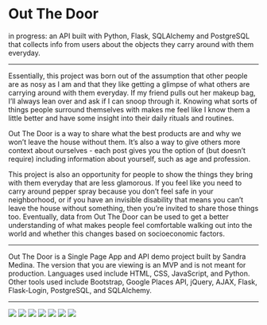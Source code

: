 # Out The Door
in progress: an API built with Python, Flask, SQLAlchemy and PostgreSQL that collects info from users about the objects they carry around with them everyday.

_________________________


Essentially, this project was born out of the assumption that other people are 
as nosy as I am and that they like getting a glimpse of what others are carrying 
around with them everyday. If my friend pulls out her makeup bag, I’ll always 
lean over and ask if I can snoop through it. Knowing what sorts of things people 
surround themselves with makes me feel like I know them a little better and have 
some insight into their daily rituals and routines.


Out The Door is a way to share what the best products are and why we won’t leave 
the house without them. It’s also a way to give others more context about 
ourselves - each post gives you the option of (but doesn’t require) including 
information about yourself, such as age and profession.


This project is also an opportunity for people to show the things they bring with 
them everyday that are less glamorous. If you feel like you need to carry around 
pepper spray because you don’t feel safe in your neighborhood, or if you have an 
invisible disability that means you can’t leave the house without something, 
then you’re invited to share those things too. Eventually, data from Out The Door 
can be used to get a better understanding of what makes people feel comfortable
walking out into the world and whether this changes based on socioeconomic factors.

_________________________


Out The Door is a Single Page App and API demo project built by Sandra Medina. 
The version that you are viewing is an MVP and is not meant for production.
Languages used include HTML, CSS, JavaScript, and Python. Other tools used include 
Bootstrap, Google Places API, jQuery, AJAX, Flask, Flask-Login, PostgreSQL, 
and SQLAlchemy.

_________________________

<img src="https://cloud.githubusercontent.com/assets/14882667/24730255/6468f0a0-1a17-11e7-9323-16c1658a1d7e.png">
<img src="https://cloud.githubusercontent.com/assets/14882667/24730218/338d2bd6-1a17-11e7-80e5-a0e081ca64e1.png">
<img src="https://cloud.githubusercontent.com/assets/14882667/24730220/37b0f832-1a17-11e7-87ad-e202146f6e91.png)">
<img src="https://cloud.githubusercontent.com/assets/14882667/24730222/3a9e3bb8-1a17-11e7-94a3-5755f5bed35e.png)">
<img src="https://cloud.githubusercontent.com/assets/14882667/24730225/443231ac-1a17-11e7-95ad-ac1a00f1be1b.png)">
<img src="https://cloud.githubusercontent.com/assets/14882667/24730232/4e5f516e-1a17-11e7-840e-3fb18b02b08b.png)">
<img src="https://cloud.githubusercontent.com/assets/14882667/24730247/593da900-1a17-11e7-8318-fea4a7ee23e5.png)">